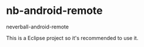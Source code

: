 nb-android-remote
=================

neverball-android-remote

This is a Eclipse project so it's recommended to use it.
